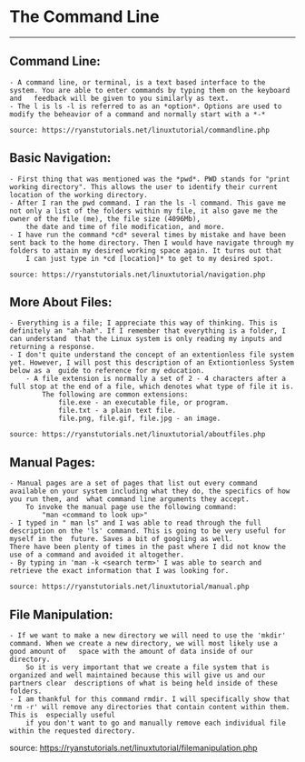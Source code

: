 # The Command Line
-----------------  
  
## Command Line:  

	- A command line, or terminal, is a text based interface to the system. You are able to enter commands by typing them on the keyboard and   feedback will be given to you similarly as text.  
	- The l is ls -l is referred to as an *option*. Options are used to modify the beheavior of a command and normally start with a *-*  

	source: https://ryanstutorials.net/linuxtutorial/commandline.php  

## Basic Navigation:  
	- First thing that was mentioned was the *pwd*. PWD stands for "print working directory". This allows the user to identify their current   location of the working directory.   
	- After I ran the pwd command. I ran the ls -l command. This gave me not only a list of the folders within my file, it also gave me the   owner of the file (me), the file size (4096Mb),   
		the date and time of file modification, and more.   
	- I have run the command *cd* several times by mistake and have been sent back to the home directory. Then I would have navigate through my  folders to attain my desired working space again. It turns out that   
		I can just type in *cd [location]* to get to my desired spot.   

	source: https://ryanstutorials.net/linuxtutorial/navigation.php  

## More About Files:   
	- Everything is a file; I appreciate this way of thinking. This is definitely an "ah-hah". If I remember that everything is a folder, I can understand  that the Linux system is only reading my inputs and returning a response.  
	- I don't quite understand the concept of an extentionless file system yet. However, I will post this description of an Extiontionless System below as a  guide to reference for my education. 
		- A file extension is normally a set of 2 - 4 characters after a full stop at the end of a file, which denotes what type of file it is.  
			The following are common extensions:  
				file.exe - an executable file, or program.  
				file.txt - a plain text file.  
				file.png, file.gif, file.jpg - an image.  

	source: https://ryanstutorials.net/linuxtutorial/aboutfiles.php  

## Manual Pages:   
	- Manual pages are a set of pages that list out every command available on your system including what they do, the specifics of how you run them, and  what command line arguments they accept.  
		To invoke the manual page use the following command:  
			"man <command to look up>"  
	- I typed in " man ls" and I was able to read through the full description on the 'ls' command. This is going to be very useful for myself in the  future. Saves a bit of googling as well.   
	There have been plenty of times in the past where I did not know the use of a command and avoided it altogether.  
	- By typing in 'man -k <search term>' I was able to search and retrieve the exact information that I was looking for.   

	source: https://ryanstutorials.net/linuxtutorial/manual.php  

## File Manipulation:  
	- If we want to make a new directory we will need to use the 'mkdir' command. When we create a new directory, we will most likely use a good amount of   space with the amount of data inside of our directory.  
		So it is very important that we create a file system that is organized and well maintained because this will give us and our partners clear  descriptions of what is being held inside of these folders.  
	- I am thankful for this command rmdir. I will specifically show that 'rm -r' will remove any directories that contain content within them. This is  especially useful  
		if you don't want to go and manually remove each individual file within the requested directory.  

source: https://ryanstutorials.net/linuxtutorial/filemanipulation.php